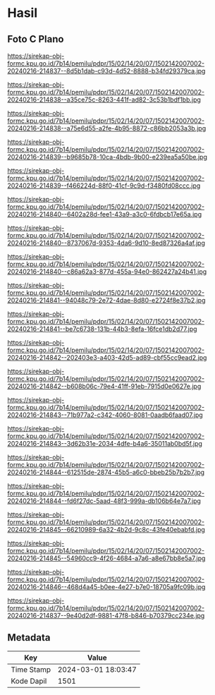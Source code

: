 # Hasil

## Foto C Plano

https://sirekap-obj-formc.kpu.go.id/7b14/pemilu/pdpr/15/02/14/20/07/1502142007002-20240216-214837--8d5b1dab-c93d-4d52-8888-b34fd29379ca.jpg

https://sirekap-obj-formc.kpu.go.id/7b14/pemilu/pdpr/15/02/14/20/07/1502142007002-20240216-214838--a35ce75c-8263-441f-ad82-3c53b1bdf1bb.jpg

https://sirekap-obj-formc.kpu.go.id/7b14/pemilu/pdpr/15/02/14/20/07/1502142007002-20240216-214838--a75e6d55-a2fe-4b95-8872-c86bb2053a3b.jpg

https://sirekap-obj-formc.kpu.go.id/7b14/pemilu/pdpr/15/02/14/20/07/1502142007002-20240216-214839--b9685b78-10ca-4bdb-9b00-e239ea5a50be.jpg

https://sirekap-obj-formc.kpu.go.id/7b14/pemilu/pdpr/15/02/14/20/07/1502142007002-20240216-214839--f466224d-88f0-41cf-9c9d-f3480fd08ccc.jpg

https://sirekap-obj-formc.kpu.go.id/7b14/pemilu/pdpr/15/02/14/20/07/1502142007002-20240216-214840--6402a28d-fee1-43a9-a3c0-6fdbcb17e65a.jpg

https://sirekap-obj-formc.kpu.go.id/7b14/pemilu/pdpr/15/02/14/20/07/1502142007002-20240216-214840--8737067d-9353-4da6-9d10-8ed87326a4af.jpg

https://sirekap-obj-formc.kpu.go.id/7b14/pemilu/pdpr/15/02/14/20/07/1502142007002-20240216-214840--c86a62a3-877d-455a-94e0-862427a24b41.jpg

https://sirekap-obj-formc.kpu.go.id/7b14/pemilu/pdpr/15/02/14/20/07/1502142007002-20240216-214841--94048c79-2e72-4dae-8d80-e2724f8e37b2.jpg

https://sirekap-obj-formc.kpu.go.id/7b14/pemilu/pdpr/15/02/14/20/07/1502142007002-20240216-214841--be7c6738-131b-44b3-8efa-16fce1db2d77.jpg

https://sirekap-obj-formc.kpu.go.id/7b14/pemilu/pdpr/15/02/14/20/07/1502142007002-20240216-214842--202403e3-a403-42d5-ad89-cbf55cc9ead2.jpg

https://sirekap-obj-formc.kpu.go.id/7b14/pemilu/pdpr/15/02/14/20/07/1502142007002-20240216-214842--b608b06c-79e4-41ff-91eb-7915d0e0627e.jpg

https://sirekap-obj-formc.kpu.go.id/7b14/pemilu/pdpr/15/02/14/20/07/1502142007002-20240216-214843--71b977a2-c342-4060-8081-0aadb6faad07.jpg

https://sirekap-obj-formc.kpu.go.id/7b14/pemilu/pdpr/15/02/14/20/07/1502142007002-20240216-214843--3d62b31e-2034-4dfe-b4a6-35011ab0bd5f.jpg

https://sirekap-obj-formc.kpu.go.id/7b14/pemilu/pdpr/15/02/14/20/07/1502142007002-20240216-214844--612515de-2874-45b5-a6c0-bbeb25b7b2b7.jpg

https://sirekap-obj-formc.kpu.go.id/7b14/pemilu/pdpr/15/02/14/20/07/1502142007002-20240216-214844--fd6f27dc-5aad-48f3-999a-db106b64e7a7.jpg

https://sirekap-obj-formc.kpu.go.id/7b14/pemilu/pdpr/15/02/14/20/07/1502142007002-20240216-214845--66210989-6a32-4b2d-9c8c-43fe40ebabfd.jpg

https://sirekap-obj-formc.kpu.go.id/7b14/pemilu/pdpr/15/02/14/20/07/1502142007002-20240216-214845--54960cc9-4f26-4684-a7a6-a8e67bb8e5a7.jpg

https://sirekap-obj-formc.kpu.go.id/7b14/pemilu/pdpr/15/02/14/20/07/1502142007002-20240216-214846--468d4a45-b0ee-4e27-b7e0-18705a9fc09b.jpg

https://sirekap-obj-formc.kpu.go.id/7b14/pemilu/pdpr/15/02/14/20/07/1502142007002-20240216-214837--9e40d2df-9881-47f8-b846-b70379cc234e.jpg


## Metadata

| Key        | Value               |
| ---------- | ------------------- |
| Time Stamp | 2024-03-01 18:03:47 |
| Kode Dapil | 1501                |



